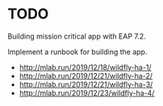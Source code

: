 # TODO
Building mission critical app with EAP 7.2. 

Implement a runbook for building the app.

* http://mlab.run/2019/12/18/wildfly-ha-1/
* http://mlab.run/2019/12/21/wildfly-ha-2/
* http://mlab.run/2019/12/21/wildfly-ha-3/
* http://mlab.run/2019/12/23/wildfly-ha-4/

